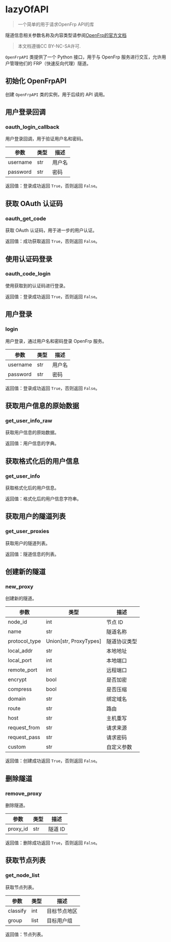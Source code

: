 # lazyOfAPI

> 一个简单的用于请求OpenFrp API的库
>
隧道信息相关参数名称及内容类型请参阅[OpenFrp的官方文档](https://github.com/ZGIT-Network/OPENFRP-APIDOC?tab=readme-ov-file#openfrp-openapi-%E4%BD%BF%E7%94%A8%E6%8C%87%E5%8D%97)
>
> 本文档遵循CC BY-NC-SA许可.

`OpenFrpAPI` 类提供了一个 Python 接口，用于与 OpenFrp 服务进行交互，允许用户管理他们的 FRP（快速反向代理）隧道。

## 初始化 OpenFrpAPI

创建 `OpenFrpAPI` 类的实例，用于后续的 API 调用。

## 用户登录回调

### oauth_login_callback

用户登录回调，用于验证用户名和密码。

| 参数       | 类型  | 描述  |
|----------|-----|-----|
| username | str | 用户名 |
| password | str | 密码  |

返回值：登录成功返回 `True`，否则返回 `False`。

## 获取 OAuth 认证码

### oauth_get_code

获取 OAuth 认证码，用于进一步的用户认证。

返回值：成功获取返回 `True`，否则返回 `False`。

## 使用认证码登录

### oauth_code_login

使用获取到的认证码进行登录。

返回值：登录成功返回 `True`，否则返回 `False`。

## 用户登录

### login

用户登录，通过用户名和密码登录 OpenFrp 服务。

| 参数       | 类型  | 描述  |
|----------|-----|-----|
| username | str | 用户名 |
| password | str | 密码  |

返回值：登录成功返回 `True`，否则返回 `False`。

## 获取用户信息的原始数据

### get_user_info_raw

获取用户信息的原始数据。

返回值：用户信息的字典。

## 获取格式化后的用户信息

### get_user_info

获取格式化后的用户信息。

返回值：格式化后的用户信息字符串。

## 获取用户的隧道列表

### get_user_proxies

获取用户的隧道列表。

返回值：隧道信息的列表。

## 创建新的隧道

### new_proxy

创建新的隧道。

| 参数            | 类型                     | 描述     |
|---------------|------------------------|--------|
| node_id       | int                    | 节点 ID  |
| name          | str                    | 隧道名称   |
| protocol_type | Union[str, ProxyTypes] | 隧道协议类型 |
| local_addr    | str                    | 本地地址   |
| local_port    | int                    | 本地端口   |
| remote_port   | int                    | 远程端口   |
| encrypt       | bool                   | 是否加密   |
| compress      | bool                   | 是否压缩   |
| domain        | str                    | 绑定域名   |
| route         | str                    | 路由     |
| host          | str                    | 主机重写   |
| request_from  | str                    | 请求来源   |
| request_pass  | str                    | 请求密码   |
| custom        | str                    | 自定义参数  |

返回值：创建成功返回 `True`，否则返回 `False`。

## 删除隧道

### remove_proxy

删除隧道。

| 参数       | 类型  | 描述    |
|----------|-----|-------|
| proxy_id | str | 隧道 ID |

返回值：删除成功返回 `True`，否则返回 `False`。

## 获取节点列表

### get_node_list

获取节点列表。

| 参数       | 类型   | 描述     |
|----------|------|--------|
| classify | int  | 目标节点地区 |
| group    | list | 目标用户组  |

返回值：节点列表。